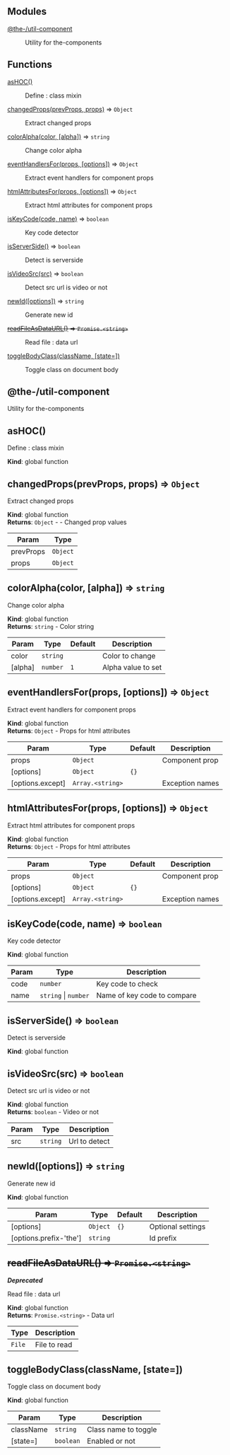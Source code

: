 <!--- Code generated by @the-/script-doc. DO NOT EDIT. -->

## Modules

<dl>
<dt><a href="#module_@the-/util-component">@the-/util-component</a></dt>
<dd><p>Utility for the-components</p>
</dd>
</dl>

## Functions

<dl>
<dt><a href="#asHOC">asHOC()</a></dt>
<dd><p>Define  : class mixin</p>
</dd>
<dt><a href="#changedProps">changedProps(prevProps, props)</a> ⇒ <code>Object</code></dt>
<dd><p>Extract changed props</p>
</dd>
<dt><a href="#colorAlpha">colorAlpha(color, [alpha])</a> ⇒ <code>string</code></dt>
<dd><p>Change color alpha</p>
</dd>
<dt><a href="#eventHandlersFor">eventHandlersFor(props, [options])</a> ⇒ <code>Object</code></dt>
<dd><p>Extract event handlers for component props</p>
</dd>
<dt><a href="#htmlAttributesFor">htmlAttributesFor(props, [options])</a> ⇒ <code>Object</code></dt>
<dd><p>Extract html attributes for component props</p>
</dd>
<dt><a href="#isKeyCode">isKeyCode(code, name)</a> ⇒ <code>boolean</code></dt>
<dd><p>Key code detector</p>
</dd>
<dt><a href="#isServerSide">isServerSide()</a> ⇒ <code>boolean</code></dt>
<dd><p>Detect is serverside</p>
</dd>
<dt><a href="#isVideoSrc">isVideoSrc(src)</a> ⇒ <code>boolean</code></dt>
<dd><p>Detect src url is video or not</p>
</dd>
<dt><a href="#newId">newId([options])</a> ⇒ <code>string</code></dt>
<dd><p>Generate new id</p>
</dd>
<dt><del><a href="#readFileAsDataURL">readFileAsDataURL()</a> ⇒ <code>Promise.&lt;string&gt;</code></del></dt>
<dd><p>Read file  : data url</p>
</dd>
<dt><a href="#toggleBodyClass">toggleBodyClass(className, [state&#x3D;])</a></dt>
<dd><p>Toggle class on document body</p>
</dd>
</dl>

<a name="module_@the-/util-component"></a>

## @the-/util-component
Utility for the-components

<a name="asHOC"></a>

## asHOC()
Define  : class mixin

**Kind**: global function  
<a name="changedProps"></a>

## changedProps(prevProps, props) ⇒ <code>Object</code>
Extract changed props

**Kind**: global function  
**Returns**: <code>Object</code> - - Changed prop values  

| Param | Type |
| --- | --- |
| prevProps | <code>Object</code> | 
| props | <code>Object</code> | 

<a name="colorAlpha"></a>

## colorAlpha(color, [alpha]) ⇒ <code>string</code>
Change color alpha

**Kind**: global function  
**Returns**: <code>string</code> - Color string  

| Param | Type | Default | Description |
| --- | --- | --- | --- |
| color | <code>string</code> |  | Color to change |
| [alpha] | <code>number</code> | <code>1</code> | Alpha value to set |

<a name="eventHandlersFor"></a>

## eventHandlersFor(props, [options]) ⇒ <code>Object</code>
Extract event handlers for component props

**Kind**: global function  
**Returns**: <code>Object</code> - Props for html attributes  

| Param | Type | Default | Description |
| --- | --- | --- | --- |
| props | <code>Object</code> |  | Component prop |
| [options] | <code>Object</code> | <code>{}</code> |  |
| [options.except] | <code>Array.&lt;string&gt;</code> |  | Exception names |

<a name="htmlAttributesFor"></a>

## htmlAttributesFor(props, [options]) ⇒ <code>Object</code>
Extract html attributes for component props

**Kind**: global function  
**Returns**: <code>Object</code> - Props for html attributes  

| Param | Type | Default | Description |
| --- | --- | --- | --- |
| props | <code>Object</code> |  | Component prop |
| [options] | <code>Object</code> | <code>{}</code> |  |
| [options.except] | <code>Array.&lt;string&gt;</code> |  | Exception names |

<a name="isKeyCode"></a>

## isKeyCode(code, name) ⇒ <code>boolean</code>
Key code detector

**Kind**: global function  

| Param | Type | Description |
| --- | --- | --- |
| code | <code>number</code> | Key code to check |
| name | <code>string</code> \| <code>number</code> | Name of key code to compare |

<a name="isServerSide"></a>

## isServerSide() ⇒ <code>boolean</code>
Detect is serverside

**Kind**: global function  
<a name="isVideoSrc"></a>

## isVideoSrc(src) ⇒ <code>boolean</code>
Detect src url is video or not

**Kind**: global function  
**Returns**: <code>boolean</code> - Video or not  

| Param | Type | Description |
| --- | --- | --- |
| src | <code>string</code> | Url to detect |

<a name="newId"></a>

## newId([options]) ⇒ <code>string</code>
Generate new id

**Kind**: global function  

| Param | Type | Default | Description |
| --- | --- | --- | --- |
| [options] | <code>Object</code> | <code>{}</code> | Optional settings |
| [options.prefix-'the'] | <code>string</code> |  | Id prefix |

<a name="readFileAsDataURL"></a>

## ~~readFileAsDataURL() ⇒ <code>Promise.&lt;string&gt;</code>~~
***Deprecated***

Read file  : data url

**Kind**: global function  
**Returns**: <code>Promise.&lt;string&gt;</code> - Data url  

| Type | Description |
| --- | --- |
| <code>File</code> | File to read |

<a name="toggleBodyClass"></a>

## toggleBodyClass(className, [state&#x3D;])
Toggle class on document body

**Kind**: global function  

| Param | Type | Description |
| --- | --- | --- |
| className | <code>string</code> | Class name to toggle |
| [state=] | <code>boolean</code> | Enabled or not |

